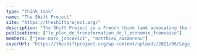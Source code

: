 ```yaml
---
type: "think tank"
name: "The Shift Project"
site: "https://theshiftproject.org/"
description: "The Shift Project is a French think tank advocating the shift to a post-carbon economy"
publications: ["le_plan_de_transformation_de_l_economie_francaise"]
members: ["jean-marc_jancovici", "matthieu_auzanneau"]
coverUrl: "https://theshiftproject.org/wp-content/uploads/2021/06/Logo_large_blanc.png"
---
```

